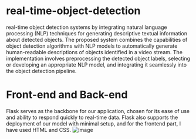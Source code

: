 # real-time-object-detection
real-time object detection systems by integrating natural language processing (NLP) techniques for generating descriptive textual information about detected objects. The proposed system combines the capabilities of object detection algorithms with NLP models to automatically generate human-readable descriptions of objects identified in a video stream. The implementation involves preprocessing the detected object labels, selecting or developing an appropriate NLP model, and integrating it seamlessly into the object detection pipeline.
# Front-end and Back-end
Flask serves as the backbone for our application, chosen for its ease of use and ability to respond quickly to real-time data. Flask also supports the deployment of our model with minimal setup, and for the frontend part, I have used HTML and CSS.
![image](https://github.com/saishankar912/real-time-object-detection/assets/154368009/58588a76-ed13-4291-822d-5ae290d610fa)
